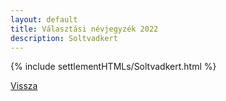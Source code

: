 ```yaml
---
layout: default
title: Választási névjegyzék 2022
description: Soltvadkert
---
```


{% include settlementHTMLs/Soltvadkert.html %}

[Vissza](./)